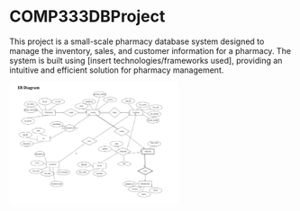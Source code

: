 # COMP333DBProject
This project is a small-scale pharmacy database system designed to manage the inventory, sales, and customer information for a pharmacy. The system is built using [insert technologies/frameworks used], providing an intuitive and efficient solution for pharmacy management.

<img src="Pharmacy_system_ER_Diagram.png" width="300" />
